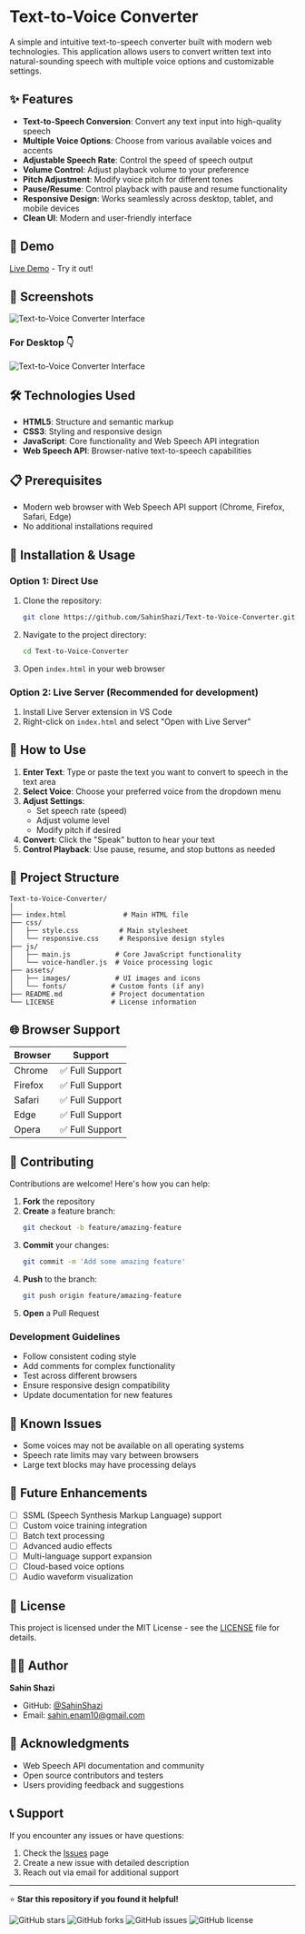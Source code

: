 # Text-to-Voice Converter

A simple and intuitive text-to-speech converter built with modern web technologies. This application allows users to convert written text into natural-sounding speech with multiple voice options and customizable settings.

## ✨ Features

- **Text-to-Speech Conversion**: Convert any text input into high-quality speech
- **Multiple Voice Options**: Choose from various available voices and accents
- **Adjustable Speech Rate**: Control the speed of speech output
- **Volume Control**: Adjust playback volume to your preference
- **Pitch Adjustment**: Modify voice pitch for different tones
- **Pause/Resume**: Control playback with pause and resume functionality
- **Responsive Design**: Works seamlessly across desktop, tablet, and mobile devices
- **Clean UI**: Modern and user-friendly interface

## 🚀 Demo

[Live Demo](https://warm-sawine-7d5207.netlify.app/) - Try it out!

## 📸 Screenshots

![Text-to-Voice Converter Interface](screenshot1.jpg)

### For Desktop 👇
![Text-to-Voice Converter Interface](screenshot2.jpg)


## 🛠️ Technologies Used

- **HTML5**: Structure and semantic markup
- **CSS3**: Styling and responsive design
- **JavaScript**: Core functionality and Web Speech API integration
- **Web Speech API**: Browser-native text-to-speech capabilities

## 📋 Prerequisites

- Modern web browser with Web Speech API support (Chrome, Firefox, Safari, Edge)
- No additional installations required

## 🎯 Installation & Usage

### Option 1: Direct Use
1. Clone the repository:
   ```bash
   git clone https://github.com/SahinShazi/Text-to-Voice-Converter.git
   ```

2. Navigate to the project directory:
   ```bash
   cd Text-to-Voice-Converter
   ```

3. Open `index.html` in your web browser

### Option 2: Live Server (Recommended for development)
1. Install Live Server extension in VS Code
2. Right-click on `index.html` and select "Open with Live Server"

## 🔧 How to Use

1. **Enter Text**: Type or paste the text you want to convert to speech in the text area
2. **Select Voice**: Choose your preferred voice from the dropdown menu
3. **Adjust Settings**: 
   - Set speech rate (speed)
   - Adjust volume level
   - Modify pitch if desired
4. **Convert**: Click the "Speak" button to hear your text
5. **Control Playback**: Use pause, resume, and stop buttons as needed

## 📁 Project Structure

```
Text-to-Voice-Converter/
│
├── index.html              # Main HTML file
├── css/
│   ├── style.css          # Main stylesheet
│   └── responsive.css     # Responsive design styles
├── js/
│   ├── main.js           # Core JavaScript functionality
│   └── voice-handler.js  # Voice processing logic
├── assets/
│   ├── images/           # UI images and icons
│   └── fonts/           # Custom fonts (if any)
├── README.md            # Project documentation
└── LICENSE              # License information
```

## 🌐 Browser Support

| Browser | Support |
|---------|---------|
| Chrome  | ✅ Full Support |
| Firefox | ✅ Full Support |
| Safari  | ✅ Full Support |
| Edge    | ✅ Full Support |
| Opera   | ✅ Full Support |

## 🤝 Contributing

Contributions are welcome! Here's how you can help:

1. **Fork** the repository
2. **Create** a feature branch:
   ```bash
   git checkout -b feature/amazing-feature
   ```
3. **Commit** your changes:
   ```bash
   git commit -m 'Add some amazing feature'
   ```
4. **Push** to the branch:
   ```bash
   git push origin feature/amazing-feature
   ```
5. **Open** a Pull Request

### Development Guidelines

- Follow consistent coding style
- Add comments for complex functionality
- Test across different browsers
- Ensure responsive design compatibility
- Update documentation for new features

## 🐛 Known Issues

- Some voices may not be available on all operating systems
- Speech rate limits may vary between browsers
- Large text blocks may have processing delays

## 📝 Future Enhancements

- [ ] SSML (Speech Synthesis Markup Language) support
- [ ] Custom voice training integration
- [ ] Batch text processing
- [ ] Advanced audio effects
- [ ] Multi-language support expansion
- [ ] Cloud-based voice options
- [ ] Audio waveform visualization

## 📜 License

This project is licensed under the MIT License - see the [LICENSE](LICENSE) file for details.

## 👨‍💻 Author

**Sahin Shazi**
- GitHub: [@SahinShazi](https://github.com/SahinShazi)
- Email: [sahin.enam10@gmail.com](mailto:sahin.enam10@gmail.com)

## 🙏 Acknowledgments

- Web Speech API documentation and community
- Open source contributors and testers
- Users providing feedback and suggestions

## 📞 Support

If you encounter any issues or have questions:

1. Check the [Issues](https://github.com/SahinShazi/Text-to-Voice-Converter/issues) page
2. Create a new issue with detailed description
3. Reach out via email for additional support

---

⭐ **Star this repository if you found it helpful!**

![GitHub stars](https://img.shields.io/github/stars/SahinShazi/Text-to-Voice-Converter?style=social)
![GitHub forks](https://img.shields.io/github/forks/SahinShazi/Text-to-Voice-Converter?style=social)
![GitHub issues](https://img.shields.io/github/issues/SahinShazi/Text-to-Voice-Converter) 
![GitHub license](https://img.shields.io/github/license/SahinShazi/Text-to-Voice-Converter)